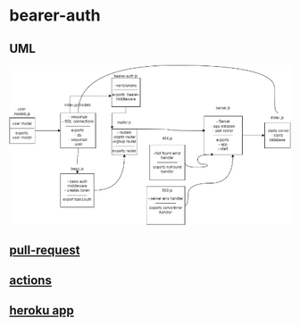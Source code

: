 # bearer-auth
## UML
![](./assets/class07.png)
## [pull-request](https://github.com/Mhsalameh/bearer-auth/pull/7)
## [actions](https://github.com/Mhsalameh/bearer-auth/actions)
## [heroku app](https://mohammad-bearer-auth.herokuapp.com/)
